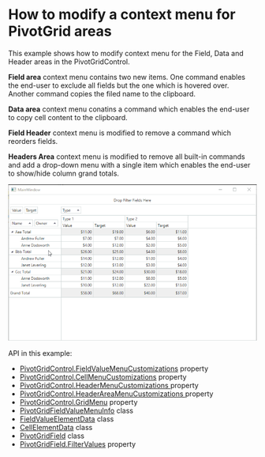 # How to modify a context menu for PivotGrid areas


This example shows how to modify context menu for the Field, Data and Header areas in the PivotGridControl.

**Field area** context menu contains two new items. One command enables the end-user to exclude all fields but the one which is hovered over. Another command copies the filed name to the clipboard.

**Data area** context menu conatins a command which enables the end-user to copy cell content to the clipboard.

**Field Header** context menu is modified to remove a command which reorders fields.

**Headers Area** context menu is modified to remove all built-in commands and add a drop-down menu with a single item which enables the end-user to show/hide column grand totals.

![screenshot](images/ContextMenu.gif)

API in this example:

* [PivotGridControl.FieldValueMenuCustomizations](https://docs.devexpress.com/WPF/DevExpress.Xpf.PivotGrid.PivotGridControl.FieldValueMenuCustomizations) property
* [PivotGridControl.CellMenuCustomizations](https://docs.devexpress.com/WPF/DevExpress.Xpf.PivotGrid.PivotGridControl.CellMenuCustomizations) property
* [PivotGridControl.HeaderMenuCustomizations ](https://docs.devexpress.com/WPF/DevExpress.Xpf.PivotGrid.PivotGridControl.HeaderMenuCustomizations) property
* [PivotGridControl.HeaderAreaMenuCustomizations ](https://docs.devexpress.com/WPF/DevExpress.Xpf.PivotGrid.PivotGridControl.HeaderAreaMenuCustomizations) property
* [PivotGridControl.GridMenu](https://docs.devexpress.com/WPF/DevExpress.Xpf.PivotGrid.PivotGridControl.GridMenu) property
* [PivotGridFieldValueMenuInfo](https://docs.devexpress.com/WPF/DevExpress.Xpf.PivotGrid.PivotGridFieldValueMenuInfo) class
* [FieldValueElementData](https://docs.devexpress.com/WPF/DevExpress.Xpf.PivotGrid.FieldValueElementData) class
* [CellElementData](https://docs.devexpress.com/WPF/DevExpress.Xpf.PivotGrid.CellElementData) class
* [PivotGridField](https://docs.devexpress.com/WPF/DevExpress.Xpf.PivotGrid.PivotGridField) class
* [PivotGridField.FilterValues](https://docs.devexpress.com/WPF/DevExpress.Xpf.PivotGrid.PivotGridField.FilterValues) property
